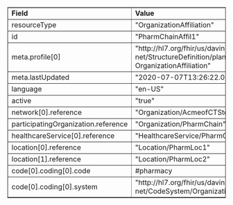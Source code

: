<table border="1"><tr><td><b>Field</b></td><td><b>Value</b></td></tr>
<tr><td>resourceType</td><td>
"OrganizationAffiliation"
</td></tr>
<tr><td>id</td><td>
"PharmChainAffil1"
</td></tr>
<tr><td>meta.profile[0]</td><td>"http://hl7.org/fhir/us/davinci-pdex-plan-net/StructureDefinition/plannet-OrganizationAffiliation"</td>
<tr><td>meta.lastUpdated</td><td>
"2020-07-07T13:26:22.0314215+00:00"
</td></tr>
<tr><td>language</td><td>
"en-US"
</td></tr>
<tr><td>active</td><td>
"true"
</td></tr>
<tr><td>network[0].reference</td><td>
"Organization/AcmeofCTStdNet"
</td></tr>
<tr><td>participatingOrganization.reference</td><td>
"Organization/PharmChain"
</td></tr>
<tr><td>healthcareService[0].reference</td><td>
"HealthcareService/PharmChainRetailService"
</td></tr>
<tr><td>location[0].reference</td><td>
"Location/PharmLoc1"
</td></tr>
<tr><td>location[1].reference</td><td>
"Location/PharmLoc2"
</td></tr>
<tr><td>code[0].coding[0].code</td><td>
#pharmacy
</td></tr>
<tr><td>code[0].coding[0].system</td><td>
"http://hl7.org/fhir/us/davinci-pdex-plan-net/CodeSystem/OrganizationAffiliationRoleCS"
</td></tr>
</table>
